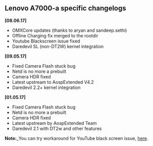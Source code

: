 ## Lenovo A7000-a specific changelogs

**[08.06.17]**
- OMXCore updates (thanks to aryan and sandeep.sethi)
- Offline Charging fix merged to the rootdir
- Youtube Blackscreen issue fixed
- Daredevil SL (non-DT2W) kernel integration

**[09.05.17]**
- Fixed Camera Flash stuck bug
- Netd is no more a prebuilt
- Camera HDR fixed
- Latest upstream to AospExtended V4.2
- Daredevil 2.2+ kernel integration

**[01.05.17]**
- Fixed Camera Flash stuck bug
- Netd is no more a prebuilt
- Camera HDR fixed
- Latest upstream by AospExtended Team
- Daredevil 2.1 with DT2w and other features

**Note:**_You can try workaround for YouTube black screen issue, [here](https://forum.xda-developers.com/showpost.php?p=72241849&postcount=131).
